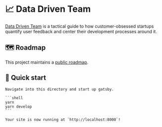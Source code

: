 # 📈 Data Driven Team

[Data Driven Team](https://www.datadriventeam.org) is a tactical guide to how customer-obsessed startups quantify user feedback and center their development processes around it.

## 🗺 Roadmap

This project maintains a [public roadmap](https://data-driven-team.herald.fyi/).

## 🚀 Quick start

    Navigate into this directory and start up gatsby.

    ```shell
    yarn
    yarn develop
    ```

    Your site is now running at `http://localhost:8000`!
